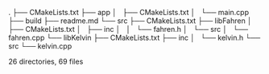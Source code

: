 .
├── CMakeLists.txt
├── app
│   ├── CMakeLists.txt
│   └── main.cpp
├── build
├── readme.md
└── src
    ├── CMakeLists.txt
    ├── libFahren
    │   ├── CMakeLists.txt
    │   ├── inc
    │   │   └── fahren.h
    │   └── src
    │       └── fahren.cpp
    └── libKelvin
        ├── CMakeLists.txt
        ├── inc
        │   └── kelvin.h
        └── src
            └── kelvin.cpp

26 directories, 69 files
